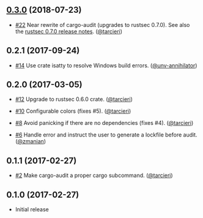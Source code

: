 ## [0.3.0] (2018-07-23)

[0.3.0]: https://github.com/tendermint/yubihsm-rs/compare/v0.2.1...v0.3.0

* [#22](https://github.com/RustSec/cargo-audit/pull/22)
  Near rewrite of cargo-audit (upgrades to rustsec 0.7.0).
  See also the [rustsec 0.7.0 release notes].
  ([@tarcieri])

[rustsec 0.7.0 release notes]: https://github.com/RustSec/rustsec-client/blob/master/CHANGES.md#070-2018-07-22

## 0.2.1 (2017-09-24)

* [#14](https://github.com/RustSec/cargo-audit/pull/14)
  Use crate isatty to resolve Windows build errors.
  ([@unv-annihilator])

## 0.2.0 (2017-03-05)

* [#12](https://github.com/RustSec/cargo-audit/pull/12)
  Upgrade to rustsec 0.6.0 crate.
  ([@tarcieri])

* [#10](https://github.com/RustSec/cargo-audit/pull/10)
  Configurable colors (fixes #5).
  ([@tarcieri])

* [#8](https://github.com/RustSec/cargo-audit/pull/8)
  Avoid panicking if there are no dependencies (fixes #4).
  ([@tarcieri])

* [#6](https://github.com/RustSec/cargo-audit/pull/6)
  Handle error and instruct the user to generate a lockfile before audit.
  ([@zmanian])

## 0.1.1 (2017-02-27)

* [#2](https://github.com/RustSec/cargo-audit/pull/2)
  Make cargo-audit a proper cargo subcommand.
  ([@tarcieri])

## 0.1.0 (2017-02-27)

* Initial release

[@tarcieri]: https://github.com/tarcieri
[@zmanian]: https://github.com/zmanian
[@unv-annihilator]: https://github.com/unv-annihilator
